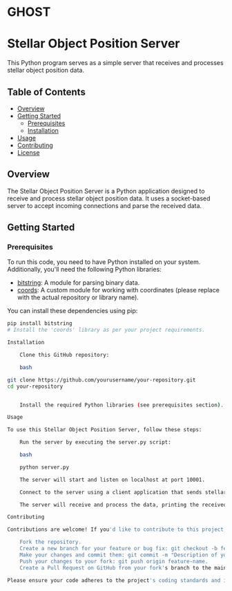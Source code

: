 # GHOST
# Stellar Object Position Server

This Python program serves as a simple server that receives and processes stellar object position data.

## Table of Contents

- [Overview](#overview)
- [Getting Started](#getting-started)
  - [Prerequisites](#prerequisites)
  - [Installation](#installation)
- [Usage](#usage)
- [Contributing](#contributing)
- [License](#license)

## Overview

The Stellar Object Position Server is a Python application designed to receive and process stellar object position data. It uses a socket-based server to accept incoming connections and parse the received data.

## Getting Started

### Prerequisites

To run this code, you need to have Python installed on your system. Additionally, you'll need the following Python libraries:

- [bitstring](https://pypi.org/project/bitstring/): A module for parsing binary data.
- [coords](https://github.com/yourusername/coords): A custom module for working with coordinates (please replace with the actual repository or library name).

You can install these dependencies using pip:

```bash
pip install bitstring
# Install the 'coords' library as per your project requirements.

Installation

    Clone this GitHub repository:

    bash

git clone https://github.com/yourusername/your-repository.git
cd your-repository


    Install the required Python libraries (see prerequisites section).

Usage

To use this Stellar Object Position Server, follow these steps:

    Run the server by executing the server.py script:

    bash

    python server.py

    The server will start and listen on localhost at port 10001.

    Connect to the server using a client application that sends stellar object position data to the server.

    The server will receive and process the data, printing the received stellar object position to the console.

Contributing

Contributions are welcome! If you'd like to contribute to this project, please follow these steps:

    Fork the repository.
    Create a new branch for your feature or bug fix: git checkout -b feature-name.
    Make your changes and commit them: git commit -m "Description of your changes".
    Push your changes to your fork: git push origin feature-name.
    Create a Pull Request on GitHub from your fork's branch to the main repository.

Please ensure your code adheres to the project's coding standards and includes appropriate documentation.
